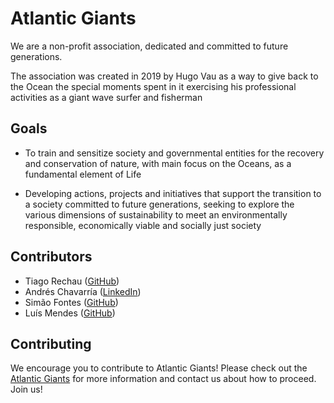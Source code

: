 [atlantic-giants]: https://www.atlanticgiants.org/
#  Atlantic Giants

We are a non-profit association, dedicated and committed to future generations.

The association was created in 2019 by Hugo Vau as a way to give back to the Ocean the special moments spent in it exercising his professional activities as a giant wave surfer and fisherman

## Goals

- To train and sensitize society and governmental entities for the recovery and conservation of nature, with main focus on the Oceans, as a fundamental element of Life

- Developing actions, projects and initiatives that support the transition to a society committed to future generations, seeking to explore the various dimensions of sustainability to meet an environmentally responsible, economically viable and socially just society

## Contributors

- Tiago Rechau ([GitHub](https://github.com/TiagoRechau))
- Andrés Chavarría ([LinkedIn](https://www.linkedin.com/in/afchavarria/))
- Simão Fontes ([GitHub](https://github.com/sfontes))
- Luís Mendes ([GitHub]([https://github.com/lmmendes]))

## Contributing

We encourage you to contribute to Atlantic Giants! Please check out the [Atlantic Giants][atlantic-giants] for more information and contact us about how to proceed. Join us!

